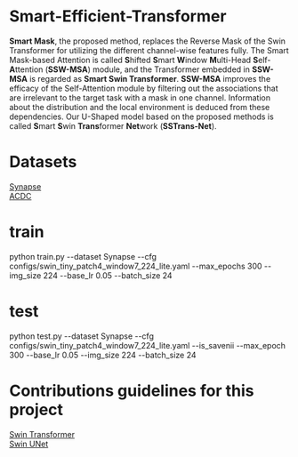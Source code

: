 # Smart-Efficient-Transformer
  <strong>Smart Mask</strong>, the proposed method, replaces the Reverse Mask of the Swin Transformer for utilizing the different channel-wise features fully. The Smart Mask-based Attention is called <strong>S</strong>hifted <strong>S</strong>mart <strong>W</strong>indow <strong>M</strong>ulti-Head <strong>S</strong>elf-<strong>A</strong>ttention (<strong>SSW-MSA</strong>) module, and the Transformer embedded in <strong>SSW-MSA</strong> is regarded as <strong>Smart Swin Transformer</strong>. <strong>SSW-MSA</strong> improves the efficacy of the Self-Attention module by filtering out the associations that are irrelevant to the target task with a mask in one channel. Information about the distribution and the local environment is deduced from these dependencies. Our U-Shaped model based on the proposed methods is called <strong>S</strong>mart <strong>S</strong>win <strong>Trans</strong>former <strong>Net</strong>work (<strong>SSTrans-Net</strong>). <br />
# Datasets
[Synapse](https://www.synapse.org/#!Synapse:syn3193805/wiki/217789) <br />
[ACDC](https://www.creatis.insa-lyon.fr/Challenge/acdc/databases.html) <br />
# train
python train.py --dataset Synapse --cfg configs/swin_tiny_patch4_window7_224_lite.yaml --max_epochs 300 --img_size 224 --base_lr 0.05 --batch_size 24 <br />
# test
python test.py --dataset Synapse --cfg configs/swin_tiny_patch4_window7_224_lite.yaml --is_savenii --max_epoch 300 --base_lr 0.05 --img_size 224 --batch_size 24 <br />
# Contributions guidelines for this project 
[Swin Transformer](https://github.com/microsoft/Swin-Transformer) <br />
[Swin UNet](https://github.com/HuCaoFighting/Swin-Unet) <br />
